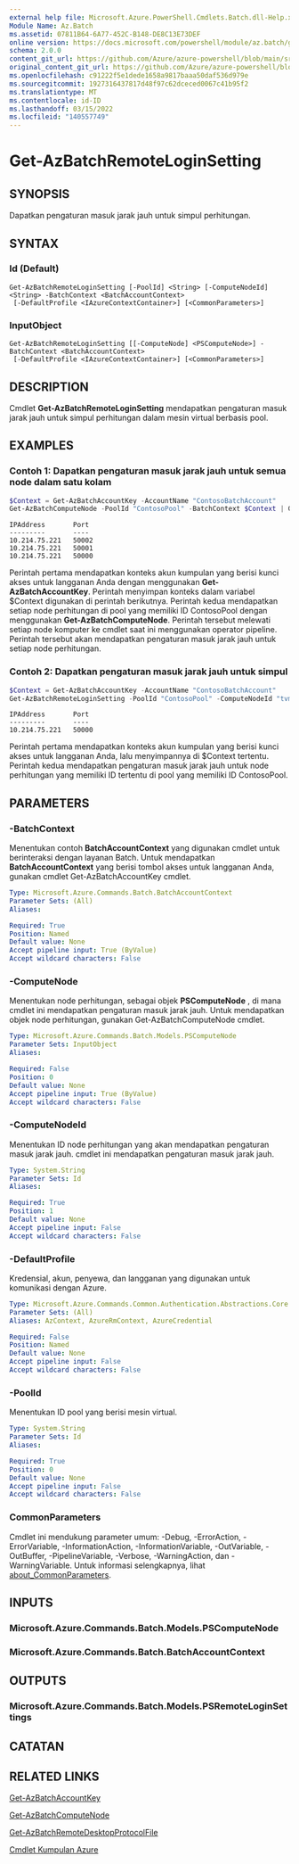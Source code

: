 ```yaml
---
external help file: Microsoft.Azure.PowerShell.Cmdlets.Batch.dll-Help.xml
Module Name: Az.Batch
ms.assetid: 07811B64-6A77-452C-B148-DE8C13E73DEF
online version: https://docs.microsoft.com/powershell/module/az.batch/get-azbatchremoteloginsetting
schema: 2.0.0
content_git_url: https://github.com/Azure/azure-powershell/blob/main/src/Batch/Batch/help/Get-AzBatchRemoteLoginSetting.md
original_content_git_url: https://github.com/Azure/azure-powershell/blob/main/src/Batch/Batch/help/Get-AzBatchRemoteLoginSetting.md
ms.openlocfilehash: c91222f5e1dede1658a9817baaa50daf536d979e
ms.sourcegitcommit: 1927316437817d48f97c62dceced0067c41b95f2
ms.translationtype: MT
ms.contentlocale: id-ID
ms.lasthandoff: 03/15/2022
ms.locfileid: "140557749"
---
```

# Get-AzBatchRemoteLoginSetting

## SYNOPSIS
Dapatkan pengaturan masuk jarak jauh untuk simpul perhitungan.

## SYNTAX

### Id (Default)
```
Get-AzBatchRemoteLoginSetting [-PoolId] <String> [-ComputeNodeId] <String> -BatchContext <BatchAccountContext>
 [-DefaultProfile <IAzureContextContainer>] [<CommonParameters>]
```

### InputObject
```
Get-AzBatchRemoteLoginSetting [[-ComputeNode] <PSComputeNode>] -BatchContext <BatchAccountContext>
 [-DefaultProfile <IAzureContextContainer>] [<CommonParameters>]
```

## DESCRIPTION
Cmdlet **Get-AzBatchRemoteLoginSetting** mendapatkan pengaturan masuk jarak jauh untuk simpul perhitungan dalam mesin virtual berbasis pool.

## EXAMPLES

### Contoh 1: Dapatkan pengaturan masuk jarak jauh untuk semua node dalam satu kolam
```powershell
$Context = Get-AzBatchAccountKey -AccountName "ContosoBatchAccount"
Get-AzBatchComputeNode -PoolId "ContosoPool" -BatchContext $Context | Get-AzBatchRemoteLoginSetting -BatchContext $Context
```

```output
IPAddress       Port
---------       ----
10.214.75.221   50002
10.214.75.221   50001
10.214.75.221   50000
```

Perintah pertama mendapatkan konteks akun kumpulan yang berisi kunci akses untuk langganan Anda dengan menggunakan **Get-AzBatchAccountKey**.
Perintah menyimpan konteks dalam variabel $Context digunakan di perintah berikutnya.
Perintah kedua mendapatkan setiap node perhitungan di pool yang memiliki ID ContosoPool dengan menggunakan **Get-AzBatchComputeNode**.
Perintah tersebut melewati setiap node komputer ke cmdlet saat ini menggunakan operator pipeline.
Perintah tersebut akan mendapatkan pengaturan masuk jarak jauh untuk setiap node perhitungan.

### Contoh 2: Dapatkan pengaturan masuk jarak jauh untuk simpul
```powershell
$Context = Get-AzBatchAccountKey -AccountName "ContosoBatchAccount"
Get-AzBatchRemoteLoginSetting -PoolId "ContosoPool" -ComputeNodeId "tvm-1900272697_1-20150330t205553z" -BatchContext $Context
```

```output
IPAddress       Port
---------       ----
10.214.75.221   50000
```

Perintah pertama mendapatkan konteks akun kumpulan yang berisi kunci akses untuk langganan Anda, lalu menyimpannya di $Context tertentu.
Perintah kedua mendapatkan pengaturan masuk jarak jauh untuk node perhitungan yang memiliki ID tertentu di pool yang memiliki ID ContosoPool.

## PARAMETERS

### -BatchContext
Menentukan contoh **BatchAccountContext** yang digunakan cmdlet untuk berinteraksi dengan layanan Batch.
Untuk mendapatkan **BatchAccountContext** yang berisi tombol akses untuk langganan Anda, gunakan cmdlet Get-AzBatchAccountKey cmdlet.

```yaml
Type: Microsoft.Azure.Commands.Batch.BatchAccountContext
Parameter Sets: (All)
Aliases:

Required: True
Position: Named
Default value: None
Accept pipeline input: True (ByValue)
Accept wildcard characters: False
```

### -ComputeNode
Menentukan node perhitungan, sebagai objek **PSComputeNode** , di mana cmdlet ini mendapatkan pengaturan masuk jarak jauh.
Untuk mendapatkan objek node perhitungan, gunakan Get-AzBatchComputeNode cmdlet.

```yaml
Type: Microsoft.Azure.Commands.Batch.Models.PSComputeNode
Parameter Sets: InputObject
Aliases:

Required: False
Position: 0
Default value: None
Accept pipeline input: True (ByValue)
Accept wildcard characters: False
```

### -ComputeNodeId
Menentukan ID node perhitungan yang akan mendapatkan pengaturan masuk jarak jauh.
cmdlet ini mendapatkan pengaturan masuk jarak jauh.

```yaml
Type: System.String
Parameter Sets: Id
Aliases:

Required: True
Position: 1
Default value: None
Accept pipeline input: False
Accept wildcard characters: False
```

### -DefaultProfile
Kredensial, akun, penyewa, dan langganan yang digunakan untuk komunikasi dengan Azure.

```yaml
Type: Microsoft.Azure.Commands.Common.Authentication.Abstractions.Core.IAzureContextContainer
Parameter Sets: (All)
Aliases: AzContext, AzureRmContext, AzureCredential

Required: False
Position: Named
Default value: None
Accept pipeline input: False
Accept wildcard characters: False
```

### -PoolId
Menentukan ID pool yang berisi mesin virtual.

```yaml
Type: System.String
Parameter Sets: Id
Aliases:

Required: True
Position: 0
Default value: None
Accept pipeline input: False
Accept wildcard characters: False
```

### CommonParameters
Cmdlet ini mendukung parameter umum: -Debug, -ErrorAction, -ErrorVariable, -InformationAction, -InformationVariable, -OutVariable, -OutBuffer, -PipelineVariable, -Verbose, -WarningAction, dan -WarningVariable. Untuk informasi selengkapnya, lihat [about_CommonParameters](http://go.microsoft.com/fwlink/?LinkID=113216).

## INPUTS

### Microsoft.Azure.Commands.Batch.Models.PSComputeNode

### Microsoft.Azure.Commands.Batch.BatchAccountContext

## OUTPUTS

### Microsoft.Azure.Commands.Batch.Models.PSRemoteLoginSettings

## CATATAN

## RELATED LINKS

[Get-AzBatchAccountKey](./Get-AzBatchAccountKey.md)

[Get-AzBatchComputeNode](./Get-AzBatchComputeNode.md)

[Get-AzBatchRemoteDesktopProtocolFile](./Get-AzBatchRemoteDesktopProtocolFile.md)

[Cmdlet Kumpulan Azure](/powershell/module/Az.Batch/)
